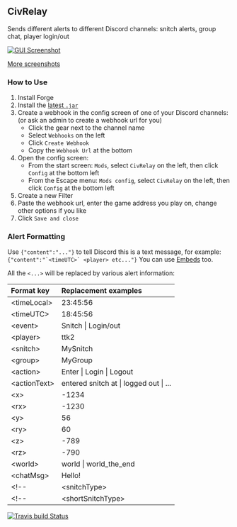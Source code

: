 ## CivRelay

Sends different alerts to different Discord channels: snitch alerts, group chat, player login/out

[![GUI Screenshot](https://i.imgur.com/axsOG7a.png)](https://imgur.com/a/rd6mc)

[More screenshots](https://imgur.com/a/rd6mc)

### How to Use

1. Install Forge
1. Install the [latest `.jar`](https://github.com/Gjum/CivRelay/releases)
1. Create a webhook in the config screen of one of your Discord channels: (or ask an admin to create a webhook url for you)
    - Click the gear next to the channel name
    - Select `Webhooks` on the left
    - Click `Create Webhook`
    - Copy the `Webhook Url` at the bottom
1. Open the config screen:
    - From the start screen: `Mods`, select `CivRelay` on the left, then click `Config` at the bottom left
    - From the Escape menu: `Mods config`, select `CivRelay` on the left, then click `Config` at the bottom left
1. Create a new Filter
1. Paste the webhook url, enter the game address you play on, change other options if you like
1. Click `Save and close`

### Alert Formatting

Use `{"content":"..."}` to tell Discord this is a text message, for example:
```{"content":"`<timeUTC>` <player> etc..."}```
You can use [Embeds](https://discordapp.com/developers/docs/resources/channel#create-message) too.

All the `<...>` will be replaced by various alert information:

| Format key          | Replacement examples       |
|:--------------------|:---------------------------|
| \<timeLocal\>       | 23:45:56                   |
| \<timeUTC\>         | 18:45:56                   |
| \<event\>           | Snitch \| Login/out        |
| \<player\>          | ttk2                       |
| \<snitch\>          | MySnitch                   |
| \<group\>           | MyGroup                    |
| \<action\>          | Enter \| Login \| Logout   |
| \<actionText\>      | entered snitch at \| logged out \| ... |
| \<x\>               | -1234                      |
| \<rx\>              | -1230                      |
| \<y\>               | 56                         |
| \<ry\>              | 60                         |
| \<z\>               | -789                       |
| \<rz\>              | -790                       |
| \<world\>           | world \| world_the_end     |
| \<chatMsg\>         | Hello!                     |
<!--| \<snitchType\>      | Entry \| Logging           |-->
<!--| \<shortSnitchType\> | E \| L                     |-->

[![Travis build Status](https://travis-ci.org/Gjum/CivRelay.svg?branch=master)](https://travis-ci.org/Gjum/CivRelay)

